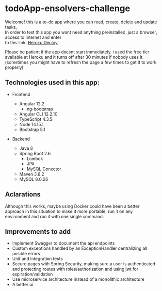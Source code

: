 # todoApp-ensolvers-challenge

Welcome! this is a to-do app where you can read, create, delete and update tasks.   
In order to test this app you wont need anything preinstalled, just a browser, access
to internet and enter   
to this link:
[Heroku Deploy](https://spring-angular-todoapp.herokuapp.com/)

Please be patient if the app doesnt start immediately, i used the free tier available 
at Heroku and it turns off after 30 minutes if nobody uses it.  
(sometimes you might have to refresh the page a few times to get it to work properly)

## Technologies used in this app:
- Frontend
  - Angular 12.2
    - ng-bootstrap
  - Angular CLI 12.2.10
  - TypeScript 4.3.5
  - Node 14.15.1
  - Bootstrap 5.1
  
- Backend
  - Java 8
  - Spring Boot 2.6
    - Lombok
    - JPA
    - MySQL Conector
  - Maven 3.8.2
  - MySQL 8.0.26

## Aclarations

Although this works, maybe using Docker could have been a better approach in this situation to make it more portable,
run it on any environment and run it with one single command.

## Improvements to add

- Implement Swagger to document the api endpoints
- Custom exceptions handled by an ExceptionHandler centralizing all posible errors
- Unit and Integration tests
- Secure pages with Spring Security, making sure a user is authenticated and protecting routes with roles/authorization
and using jwt for expiration/validation
- Use microservice architecture instead of a monolithic architecture
- A better ui
